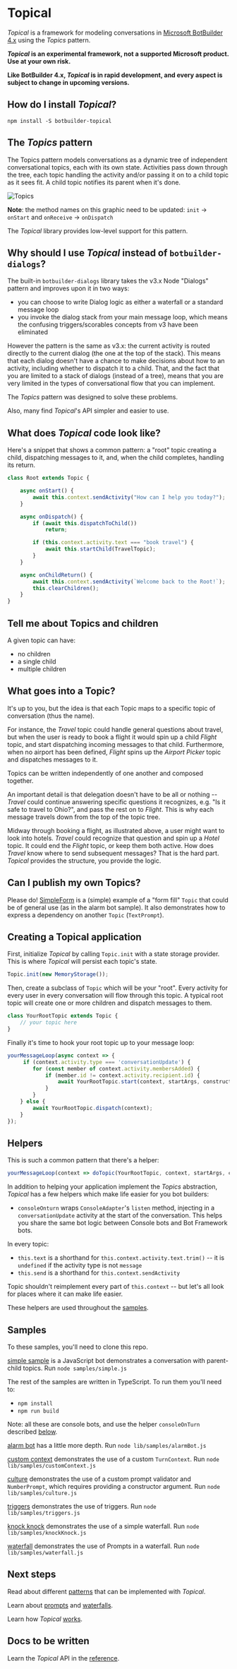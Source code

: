 # Topical

*Topical* is a framework for modeling conversations in [Microsoft BotBuilder 4.x](https://github.com/microsoft/botbuilder-js) using the *Topics* pattern.

***Topical* is an experimental framework, not a supported Microsoft product. Use at your own risk.**

**Like BotBuilder 4.x, *Topical* is in rapid development, and every aspect is subject to change in upcoming versions.**

## How do I install *Topical*?

`npm install -S botbuilder-topical`

## The *Topics* pattern

The Topics pattern models conversations as a dynamic tree of independent conversational topics, each with its own state. Activities pass down through the tree, each topic handling the activity and/or passing it on to a child topic as it sees fit. A child topic notifies its parent when it's done.

![Topics](/Topics.gif)

**Note**: the method names on this graphic need to be updated: `init` -> `onStart` and `onReceive` -> `onDispatch`

The *Topical* library provides low-level support for this pattern. 

## Why should I use *Topical* instead of `botbuilder-dialogs`?

The built-in `botbuilder-dialogs` library takes the v3.x Node "Dialogs" pattern and improves upon it in two ways:
* you can choose to write Dialog logic as either a waterfall or a standard message loop
* you invoke the dialog stack from your main message loop, which means the confusing triggers/scorables concepts from v3 have been eliminated

However the pattern is the same as v3.x: the current activity is routed directly to the current dialog (the one at the top of the stack). This means that each dialog doesn't have a chance to make decisions about how to an activity, including whether to dispatch it to a child. That, and the fact that you are limited to a stack of dialogs (instead of a tree), means that you are very limited in the types of conversational flow that you can implement.

The *Topics* pattern was designed to solve these problems.

Also, many find *Topical*'s API simpler and easier to use.

## What does *Topical* code look like?

Here's a snippet that shows a common pattern: a "root" topic creating a child, dispatching messages to it, and, when the child completes, handling its return.
```ts
class Root extends Topic {

    async onStart() {
        await this.context.sendActivity("How can I help you today?");
    }

    async onDispatch() {
        if (await this.dispatchToChild())
            return;

        if (this.context.activity.text === "book travel") {
            await this.startChild(TravelTopic);
        }
    }

    async onChildReturn() {
        await this.context.sendActivity(`Welcome back to the Root!`);
        this.clearChildren();
    }
}
```

## Tell me about Topics and children

A given topic can have:

* no children
* a single child
* multiple children

## What goes into a Topic?

It's up to you, but the idea is that each Topic maps to a specific topic of conversation (thus the name).

For instance, the *Travel* topic could handle general questions about travel, but when the user is ready to book a flight it would spin up a child *Flight* topic, and start dispatching incoming messages to that child. Furthermore, when no airport has been defined, *Flight* spins up the *Airport Picker* topic and dispatches messages to it.

Topics can be written independently of one another and composed together.

An important detail is that delegation doesn't have to be all or nothing -- *Travel* could continue answering specific questions it recognizes, e.g. "Is it safe to travel to Ohio?", and pass the rest on to *Flight*. This is why each message travels down from the top of the topic tree.

Midway through booking a flight, as illustrated above, a user might want to look into hotels. *Travel* could recognize that question and spin up a *Hotel* topic. It could end the *Flight* topic, or keep them both active. How does *Travel* know where to send subsequent messages? That is the hard part. *Topical* provides the structure, you provide the logic.

## Can I publish my own Topics?

Please do! [SimpleForm](/src/SimpleForm.ts) is a (simple) example of a "form fill" `Topic` that could be of general use (as in the alarm bot sample). It also demonstrates how to express a dependency on another `Topic` (`TextPrompt`).

## Creating a Topical application

First, initialize *Topical* by calling `Topic.init` with a state storage provider. This is where *Topical* will persist each topic's state.
```ts
Topic.init(new MemoryStorage());
```
Then, create a subclass of `Topic` which will be your "root". Every activity for every user in every conversation will flow through this topic. A typical root topic will create one or more children and dispatch messages to them.
```ts
class YourRootTopic extends Topic {
    // your topic here
}
```
Finally it's time to hook your root topic up to your message loop:
```ts
yourMessageLoop(async context => {
     if (context.activity.type === 'conversationUpdate') {
        for (const member of context.activity.membersAdded) {
            if (member.id != context.activity.recipient.id) {
                await YourRootTopic.start(context, startArgs, constructorArgs);
            }
        }
    } else {
        await YourRootTopic.dispatch(context);
    }
});
```

## Helpers

This is such a common pattern that there's a helper:
```ts
yourMessageLoop(context => doTopic(YourRootTopic, context, startArgs, constructorArgs));
```

In addition to helping your application implement the *Topics* abstraction, *Topical* has a few helpers which make life easier for you bot builders:

* `consoleOnturn` wraps `ConsoleAdapter`'s `listen` method, injecting in a `conversationUpdate` activity at the start of the conversation. This helps you share the same bot logic between Console bots and Bot Framework bots.

In every topic:
* `this.text` is a shorthand for `this.context.activity.text.trim()` -- it is `undefined` if the activity type is not `message`
* `this.send` is a shorthand for `this.context.sendActivity`

Topic shouldn't reimplement every part of `this.context` -- but let's all look for places where it can make life easier. 

These helpers are used throughout the [samples](#samples).

## Samples

To these samples, you'll need to clone this repo.

[simple sample](/samples/simple.js) is a JavaScript bot demonstrates a conversation with parent-child topics. Run `node samples/simple.js`

The rest of the samples are written in TypeScript. To run them you'll need to:

* `npm install`
* `npm run build`

Note: all these are console bots, and use the helper `consoleOnTurn` described [below](#helpers).

[alarm bot](/samples/alarmBot.ts) has a little more depth. Run `node lib/samples/alarmBot.js`

[custom context](/samples/customContext.ts) demonstrates the use of a custom `TurnContext`. Run `node lib/samples/customContext.js`

[culture](/samples/culture.ts) demonstrates the use of a custom prompt validator and `NumberPrompt`, which requires providing a constructor argument. Run `node lib/samples/culture.js`

[triggers](/samples/triggers.ts) demonstrates the use of triggers. Run `node lib/samples/triggers.js`

[knock knock](/samples/knockKnock.ts) demonstrates the use of a simple waterfall. Run `node lib/samples/knockKnock.js`

[waterfall](/samples/knockKnock.ts) demonstrates the use of Prompts in a waterfall. Run `node lib/samples/waterfall.js`

## Next steps

Read about different [patterns](/docs/patterns.md) that can be implemented with *Topical*.

Learn about [prompts](/docs/prompts.md) and [waterfalls](/docs/waterfalls.md).

Learn how *Topical* [works](/docs/understanding.md).

## Docs to be written

Learn the *Topical* API in the [reference](/docs/reference.md).

